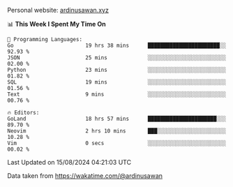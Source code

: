 Personal website: [ardinusawan.xyz](https://ardinusawan.xyz)

<!--START_SECTION:waka-->
📊 **This Week I Spent My Time On** 

```text
💬 Programming Languages: 
Go                       19 hrs 38 mins      ███████████████████████░░   92.93 % 
JSON                     25 mins             ░░░░░░░░░░░░░░░░░░░░░░░░░   02.00 % 
Python                   23 mins             ░░░░░░░░░░░░░░░░░░░░░░░░░   01.82 % 
SQL                      19 mins             ░░░░░░░░░░░░░░░░░░░░░░░░░   01.56 % 
Text                     9 mins              ░░░░░░░░░░░░░░░░░░░░░░░░░   00.76 % 

🔥 Editors: 
GoLand                   18 hrs 57 mins      ██████████████████████░░░   89.70 % 
Neovim                   2 hrs 10 mins       ███░░░░░░░░░░░░░░░░░░░░░░   10.28 % 
Vim                      0 secs              ░░░░░░░░░░░░░░░░░░░░░░░░░   00.02 % 
```


 Last Updated on 15/08/2024 04:21:03 UTC
<!--END_SECTION:waka-->
Data taken from https://wakatime.com/@ardinusawan
